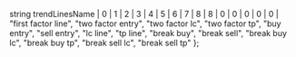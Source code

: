 string trendLinesName
| 0 | 1 | 2 | 3 | 4 | 5 | 6 | 7 | 8 | 8 | 0 | 0 | 0 | 0 | 0 |
    "first factor line", "two factor entry", "two factor lc", "two factor tp",
    "buy entry", "sell entry", "lc line", "tp line",
    "break buy", "break sell", "break buy lc", "break buy tp", "break sell lc", "break sell tp"
};